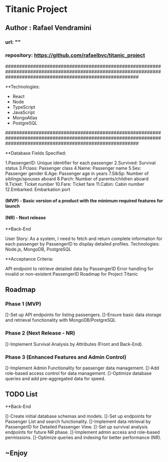 # Titanic Project

## Author : Rafael Vendramini

### url: ""

### repository: https://github.com/rafaelbvc/titanic_project

################################################################################################################################################################

\*\*Technologies:

- React
- Node
- TypeScript
- JavaScript
- MongoAtlas
- PostgreSQL

################################################################################################################################################################

\*\*Database Fields Specified:

1.PassengerID: Unique identifier for each passenger
2.Survived: Survival status
3.Pclass: Passenger class
4.Name: Passenger name
5.Sex: Passenger gender
6.Age: Passenger age in years
7.SibSp: Number of siblings/spouses aboard
8.Parch: Number of parents/children aboard
9.Ticket: Ticket number
10.Fare: Ticket fare
11.Cabin: Cabin number
12.Embarked: Embarkation port

#### (MVP) - Basic version of a product with the minimum required features for launch

#### (NR) - Next release

\*\*Back-End

User Story: As a system, I need to fetch and return complete information for each passenger by PassengerID to display detailed profiles.
Technologies: Node.js, MongoDB, PostgreSQL

\*\*Acceptance Criteria:

API endpoint to retrieve detailed data by PassengerID
Error handling for invalid or non-existent PassengerID
Roadmap for Project Titanic

## Roadmap

### Phase 1 (MVP)

[]-Set up API endpoints for listing passengers.
[]-Ensure basic data storage and retrieval functionality with MongoDB/PostgreSQL

### Phase 2 (Next Release - NR)

[]-Implement Survival Analysis by Attributes (Front and Back-End).

### Phase 3 (Enhanced Features and Admin Control)

[]-Implement Admin Functionality for passenger data management.
[]-Add role-based access control for data management.
[]-Optimize database queries and add pre-aggregated data for speed.

## TODO List

\*\*Back-End

[]-Create initial database schemas and models.
[]-Set up endpoints for Passenger List and search functionality.
[]-Implement data retrieval by PassengerID for Detailed Passenger View.
[]-Set up survival analysis endpoints for future NR phase.
[]-Implement admin access and role-based permissions.
[]-Optimize queries and indexing for better performance (NR).

## ~Enjoy
